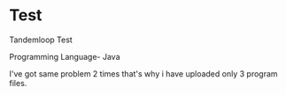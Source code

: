 # Test
Tandemloop Test

Programming Language- Java

I've got same problem 2 times that's why i have uploaded only 3 program files.

